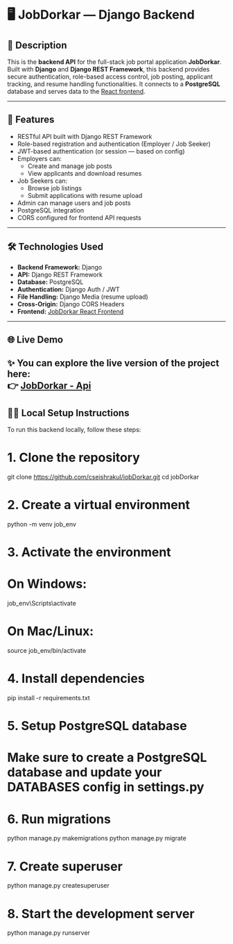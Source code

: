 # 🖥️ JobDorkar — Django Backend

## 📄 Description  
This is the **backend API** for the full-stack job portal application **JobDorkar**. Built with **Django** and **Django REST Framework**, this backend provides secure authentication, role-based access control, job posting, applicant tracking, and resume handling functionalities. It connects to a **PostgreSQL** database and serves data to the [React frontend](https://github.com/cseishrakul/jobDorkar-react).

---

## 🚀 Features  
- RESTful API built with Django REST Framework  
- Role-based registration and authentication (Employer / Job Seeker)  
- JWT-based authentication (or session — based on config)  
- Employers can:
  - Create and manage job posts  
  - View applicants and download resumes  
- Job Seekers can:
  - Browse job listings  
  - Submit applications with resume upload  
- Admin can manage users and job posts  
- PostgreSQL integration  
- CORS configured for frontend API requests  

---

## 🛠️ Technologies Used  
- **Backend Framework:** Django  
- **API:** Django REST Framework  
- **Database:** PostgreSQL  
- **Authentication:** Django Auth / JWT  
- **File Handling:** Django Media (resume upload)  
- **Cross-Origin:** Django CORS Headers  
- **Frontend:** [JobDorkar React Frontend](https://github.com/cseishrakul/jobDorkar-react)

---
## 🌐 Live Demo

✨ You can explore the live version of the project here:  
👉 **[JobDorkar - Api](https://job-dorkar.vercel.app/)**
---

## 🧑‍💻 Local Setup Instructions

To run this backend locally, follow these steps:

# 1. Clone the repository
git clone https://github.com/cseishrakul/jobDorkar.git
cd jobDorkar

# 2. Create a virtual environment
python -m venv job_env

# 3. Activate the environment
# On Windows:
job_env\Scripts\activate
# On Mac/Linux:
source job_env/bin/activate

# 4. Install dependencies
pip install -r requirements.txt

# 5. Setup PostgreSQL database
# Make sure to create a PostgreSQL database and update your DATABASES config in settings.py

# 6. Run migrations
python manage.py makemigrations
python manage.py migrate

# 7. Create superuser
python manage.py createsuperuser

# 8. Start the development server
python manage.py runserver
